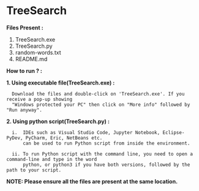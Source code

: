 # TreeSearch

**Files Present :**
1. TreeSearch.exe
2. TreeSearch.py
3. random-words.txt
4. README.md

**How to run ? :**

**1. Using executable file(TreeSearch.exe) :**

      Download the files and double-click on 'TreeSearch.exe'. If you receive a pop-up showing
      "Windows protected your PC" then click on "More info" followed by "Run anyway".

**2. Using python script(TreeSearch.py) :**

      i.  IDEs such as Visual Studio Code, Jupyter Notebook, Eclipse-PyDev, PyCharm, Eric, NetBeans etc. 
          can be used to run Python script from inside the environment.
   
      ii. To run Python script with the command line, you need to open a command-line and type in the word
          python, or python3 if you have both versions, followed by the path to your script.
   
 **NOTE:  Please ensure all the files are present at the same location.**
